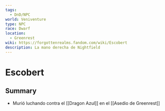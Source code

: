 ```yaml
---
tags:
  - DnD/NPC
world: Veniventure
type: NPC
race: Dwarf
location:
  - Greenrest
wiki: https://forgottenrealms.fandom.com/wiki/Escobert
description: La mano derecha de Nightfield
---
```


# Escobert

## Summary

- Murió luchando contra el [[Dragon Azul]] en el [[Asedio de Greenrest]]